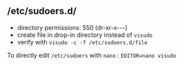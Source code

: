 /etc/sudoers.d/
---

- directory permissions: 550 (dr-xr-x---)
- create file in drop-in directory instead of `visudo`
- verify with `visudo -c -f /etc/sudoers.d/file`

To directly edit `/etc/sudoers` with `nano` : `EDITOR=nano visudo`  
